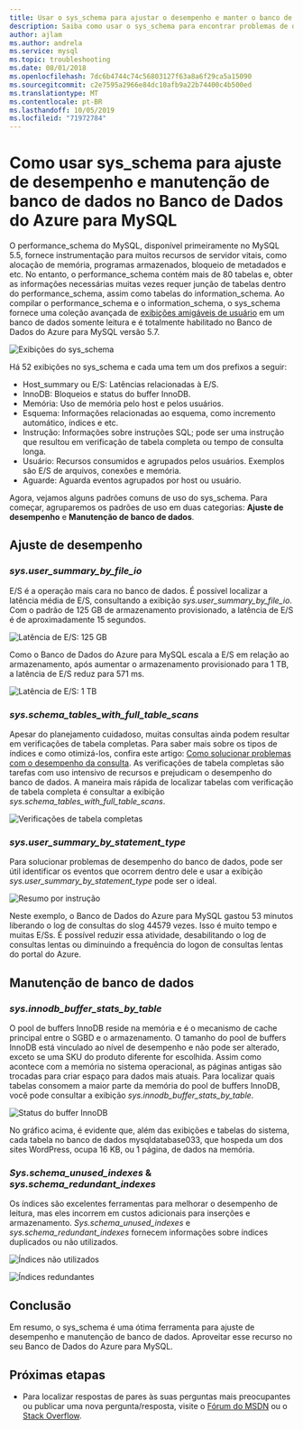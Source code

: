```yaml
---
title: Usar o sys_schema para ajustar o desempenho e manter o banco de dados do Azure para MySQL
description: Saiba como usar o sys_schema para encontrar problemas de desempenho e manter o banco de dados no banco de dados do Azure para MySQL.
author: ajlam
ms.author: andrela
ms.service: mysql
ms.topic: troubleshooting
ms.date: 08/01/2018
ms.openlocfilehash: 7dc6b4744c74c56803127f63a8a6f29ca5a15090
ms.sourcegitcommit: c2e7595a2966e84dc10afb9a22b74400c4b500ed
ms.translationtype: MT
ms.contentlocale: pt-BR
ms.lasthandoff: 10/05/2019
ms.locfileid: "71972784"
---
```

# <a name="how-to-use-sys_schema-for-performance-tuning-and-database-maintenance-in-azure-database-for-mysql"></a>Como usar sys_schema para ajuste de desempenho e manutenção de banco de dados no Banco de Dados do Azure para MySQL

O performance_schema do MySQL, disponível primeiramente no MySQL 5.5, fornece instrumentação para muitos recursos de servidor vitais, como alocação de memória, programas armazenados, bloqueio de metadados e etc. No entanto, o performance_schema contém mais de 80 tabelas e, obter as informações necessárias muitas vezes requer junção de tabelas dentro do performance_schema, assim como tabelas do information_schema. Ao compilar o performance_schema e o information_schema, o sys_schema fornece uma coleção avançada de [exibições amigáveis de usuário](https://dev.mysql.com/doc/refman/5.7/en/sys-schema-views.html) em um banco de dados somente leitura e é totalmente habilitado no Banco de Dados do Azure para MySQL versão 5.7.

![Exibições do sys_schema](./media/howto-troubleshoot-sys-schema/sys-schema-views.png)

Há 52 exibições no sys_schema e cada uma tem um dos prefixos a seguir:

- Host_summary ou E/S: Latências relacionadas à E/S.
- InnoDB: Bloqueios e status do buffer InnoDB.
- Memória: Uso de memória pelo host e pelos usuários.
- Esquema: Informações relacionadas ao esquema, como incremento automático, índices e etc.
- Instrução: Informações sobre instruções SQL; pode ser uma instrução que resultou em verificação de tabela completa ou tempo de consulta longa.
- Usuário: Recursos consumidos e agrupados pelos usuários. Exemplos são E/S de arquivos, conexões e memória.
- Aguarde: Aguarda eventos agrupados por host ou usuário.

Agora, vejamos alguns padrões comuns de uso do sys_schema. Para começar, agruparemos os padrões de uso em duas categorias: **Ajuste de desempenho** e **Manutenção de banco de dados**.

## <a name="performance-tuning"></a>Ajuste de desempenho

### <a name="sysuser_summary_by_file_io"></a>*sys.user_summary_by_file_io*

E/S é a operação mais cara no banco de dados. É possível localizar a latência média de E/S, consultando a exibição *sys.user_summary_by_file_io*. Com o padrão de 125 GB de armazenamento provisionado, a latência de E/S é de aproximadamente 15 segundos.

![Latência de E/S: 125 GB](./media/howto-troubleshoot-sys-schema/io-latency-125GB.png)

Como o Banco de Dados do Azure para MySQL escala a E/S em relação ao armazenamento, após aumentar o armazenamento provisionado para 1 TB, a latência de E/S reduz para 571 ms.

![Latência de E/S: 1 TB](./media/howto-troubleshoot-sys-schema/io-latency-1TB.png)

### <a name="sysschema_tables_with_full_table_scans"></a>*sys.schema_tables_with_full_table_scans*

Apesar do planejamento cuidadoso, muitas consultas ainda podem resultar em verificações de tabela completas. Para saber mais sobre os tipos de índices e como otimizá-los, confira este artigo: [Como solucionar problemas com o desempenho da consulta](./howto-troubleshoot-query-performance.md). As verificações de tabela completas são tarefas com uso intensivo de recursos e prejudicam o desempenho do banco de dados. A maneira mais rápida de localizar tabelas com verificação de tabela completa é consultar a exibição *sys.schema_tables_with_full_table_scans*.

![Verificações de tabela completas](./media/howto-troubleshoot-sys-schema/full-table-scans.png)

### <a name="sysuser_summary_by_statement_type"></a>*sys.user_summary_by_statement_type*

Para solucionar problemas de desempenho do banco de dados, pode ser útil identificar os eventos que ocorrem dentro dele e usar a exibição *sys.user_summary_by_statement_type* pode ser o ideal.

![Resumo por instrução](./media/howto-troubleshoot-sys-schema/summary-by-statement.png)

Neste exemplo, o Banco de Dados do Azure para MySQL gastou 53 minutos liberando o log de consultas do slog 44579 vezes. Isso é muito tempo e muitas E/Ss. É possível reduzir essa atividade, desabilitando o log de consultas lentas ou diminuindo a frequência do logon de consultas lentas do portal do Azure.

## <a name="database-maintenance"></a>Manutenção de banco de dados

### <a name="sysinnodb_buffer_stats_by_table"></a>*sys.innodb_buffer_stats_by_table*

O pool de buffers InnoDB reside na memória e é o mecanismo de cache principal entre o SGBD e o armazenamento. O tamanho do pool de buffers InnoDB está vinculado ao nível de desempenho e não pode ser alterado, exceto se uma SKU do produto diferente for escolhida. Assim como acontece com a memória no sistema operacional, as páginas antigas são trocadas para criar espaço para dados mais atuais. Para localizar quais tabelas consomem a maior parte da memória do pool de buffers InnoDB, você pode consultar a exibição *sys.innodb_buffer_stats_by_table*.

![Status do buffer InnoDB](./media/howto-troubleshoot-sys-schema/innodb-buffer-status.png)

No gráfico acima, é evidente que, além das exibições e tabelas do sistema, cada tabela no banco de dados mysqldatabase033, que hospeda um dos sites WordPress, ocupa 16 KB, ou 1 página, de dados na memória.

### <a name="sysschema_unused_indexes--sysschema_redundant_indexes"></a>*Sys.schema_unused_indexes* & *sys.schema_redundant_indexes*

Os índices são excelentes ferramentas para melhorar o desempenho de leitura, mas eles incorrem em custos adicionais para inserções e armazenamento. *Sys.schema_unused_indexes* e *sys.schema_redundant_indexes* fornecem informações sobre índices duplicados ou não utilizados.

![Índices não utilizados](./media/howto-troubleshoot-sys-schema/unused-indexes.png)

![Índices redundantes](./media/howto-troubleshoot-sys-schema/redundant-indexes.png)

## <a name="conclusion"></a>Conclusão

Em resumo, o sys_schema é uma ótima ferramenta para ajuste de desempenho e manutenção de banco de dados. Aproveitar esse recurso no seu Banco de Dados do Azure para MySQL. 

## <a name="next-steps"></a>Próximas etapas
- Para localizar respostas de pares às suas perguntas mais preocupantes ou publicar uma nova pergunta/resposta, visite o [Fórum do MSDN](https://social.msdn.microsoft.com/forums/security/en-US/home?forum=AzureDatabaseforMySQL) ou o [Stack Overflow](https://stackoverflow.com/questions/tagged/azure-database-mysql).
